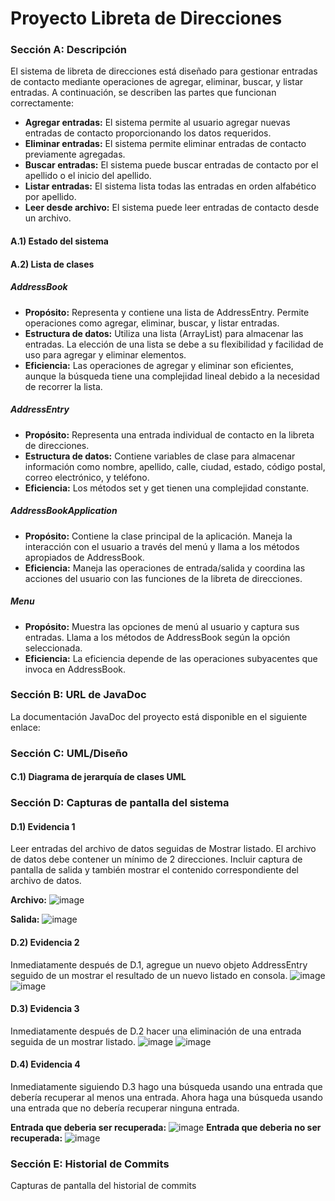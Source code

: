 # Proyecto Libreta de Direcciones

### Sección A: Descripción
El sistema de libreta de direcciones está diseñado para gestionar entradas de contacto mediante operaciones de agregar, eliminar, buscar, y listar entradas. A continuación, se describen las partes que funcionan correctamente:
- **Agregar entradas:** El sistema permite al usuario agregar nuevas entradas de contacto proporcionando los datos requeridos.
- **Eliminar entradas:** El sistema permite eliminar entradas de contacto previamente agregadas.
- **Buscar entradas:** El sistema puede buscar entradas de contacto por el apellido o el inicio del apellido.
- **Listar entradas:** El sistema lista todas las entradas en orden alfabético por apellido.
- **Leer desde archivo:** El sistema puede leer entradas de contacto desde un archivo.

#### A.1) Estado del sistema

#### A.2) Lista de clases
##### AddressBook
- **Propósito:** Representa y contiene una lista de AddressEntry. Permite operaciones como agregar, eliminar, buscar, y listar entradas.
- **Estructura de datos:** Utiliza una lista (ArrayList) para almacenar las entradas. La elección de una lista se debe a su flexibilidad y facilidad de uso para agregar y eliminar elementos.
- **Eficiencia:** Las operaciones de agregar y eliminar son eficientes, aunque la búsqueda tiene una complejidad lineal debido a la necesidad de recorrer la lista.

##### AddressEntry
- **Propósito:** Representa una entrada individual de contacto en la libreta de direcciones.
- **Estructura de datos:** Contiene variables de clase para almacenar información como nombre, apellido, calle, ciudad, estado, código postal, correo electrónico, y teléfono.
- **Eficiencia:** Los métodos set y get tienen una complejidad constante.

##### AddressBookApplication
- **Propósito:** Contiene la clase principal de la aplicación. Maneja la interacción con el usuario a través del menú y llama a los métodos apropiados de AddressBook.
- **Eficiencia:** Maneja las operaciones de entrada/salida y coordina las acciones del usuario con las funciones de la libreta de direcciones.

##### Menu
- **Propósito:** Muestra las opciones de menú al usuario y captura sus entradas. Llama a los métodos de AddressBook según la opción seleccionada.
- **Eficiencia:** La eficiencia depende de las operaciones subyacentes que invoca en AddressBook.

### Sección B: URL de JavaDoc
La documentación JavaDoc del proyecto está disponible en el siguiente enlace:

### Sección C: UML/Diseño
#### C.1) Diagrama de jerarquía de clases UML


### Sección D: Capturas de pantalla del sistema
#### D.1) Evidencia 1
Leer entradas del archivo de datos seguidas de Mostrar listado. El archivo de datos debe contener un mínimo de 2 direcciones. Incluir captura de pantalla de salida y también mostrar el contenido correspondiente del archivo de datos.

**Archivo:**
![image](https://github.com/josephaven/Avenda-o_LibretaDirecciones./assets/153795069/e71d7d9b-8ac3-453d-8afb-9af66d7ec402)

**Salida:**
![image](https://github.com/josephaven/Avenda-o_LibretaDirecciones./assets/153795069/e7aba8c1-066e-4751-9878-69a377677fcf)

#### D.2) Evidencia 2
Inmediatamente después de D.1, agregue un nuevo objeto AddressEntry seguido de un mostrar el resultado de un nuevo listado en consola.
![image](https://github.com/josephaven/Avenda-o_LibretaDirecciones./assets/153795069/11b6dcf8-5484-46bc-95bd-667b304dfed8)
![image](https://github.com/josephaven/Avenda-o_LibretaDirecciones./assets/153795069/49b69ce7-6265-4318-9778-b9cd42474c05)



#### D.3) Evidencia 3
Inmediatamente después de D.2 hacer una eliminación de una entrada seguida de un mostrar listado.
![image](https://github.com/josephaven/Avenda-o_LibretaDirecciones./assets/153795069/ef47017e-5635-4060-a176-5db33ae96393)
![image](https://github.com/josephaven/Avenda-o_LibretaDirecciones./assets/153795069/baecfb4c-8eb1-4fa3-947f-c97965a6ff29)


#### D.4) Evidencia 4
Inmediatamente siguiendo D.3 hago una búsqueda usando una entrada que debería recuperar al menos una entrada. Ahora haga una búsqueda usando una entrada que no debería recuperar ninguna entrada.

**Entrada que deberia ser recuperada:**
![image](https://github.com/josephaven/Avenda-o_LibretaDirecciones./assets/153795069/bd178503-943e-4571-918e-bb70f65f5640)
**Entrada que deberia no ser recuperada:**
![image](https://github.com/josephaven/Avenda-o_LibretaDirecciones./assets/153795069/2c63feaf-0f43-46a3-b914-745a5f924249)


### Sección E: Historial de Commits
Capturas de pantalla del historial de commits
